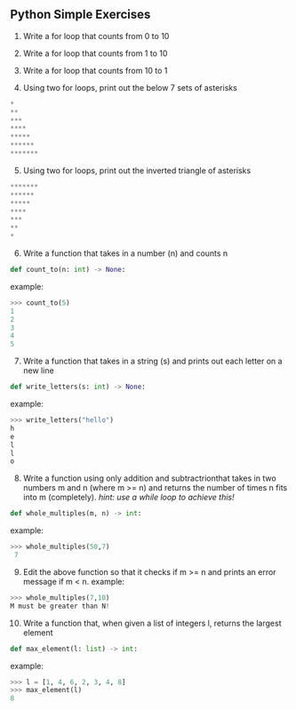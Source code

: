 ## Python Simple Exercises

1) Write a for loop that counts from 0 to 10

2) Write a for loop that counts from 1 to 10

3) Write a for loop that counts from 10 to 1

4) Using two for loops, print out the below 7 sets of asterisks
```python
*
**
***
****
*****
******
*******
```
5) Using two for loops, print out the inverted triangle of asterisks
```python
*******
******
*****
****
***
**
*
```

6) Write a function that takes in a number (n) and counts n
```python
def count_to(n: int) -> None:
```
example:
```python
>>> count_to(5)
1
2
3
4
5
```

7)  Write a function that takes in a string (s) and prints out each letter on a new line
```python
def write_letters(s: int) -> None:
```
example:
```python
>>> write_letters("hello")
h
e
l
l
o
```

8) Write a function using only addition and subtractrionthat takes in two numbers m and n (where m >= n) and returns the number of times n fits into m (completely).  _hint: use a while loop to achieve this!_ 
```python
def whole_multiples(m, n) -> int:
```
example:
```python
>>> whole_multiples(50,7)
 7
```
9) Edit the above function so that it checks if m >= n and prints an error message if m < n.
example:
```python
>>> whole_multiples(7,10)
M must be greater than N!
```

10) Write a function that, when given a list of integers l, returns the largest element
```python
def max_element(l: list) -> int:
```
example:
```python
>>> l = [1, 4, 6, 2, 3, 4, 8]
>>> max_element(l)
8
```
